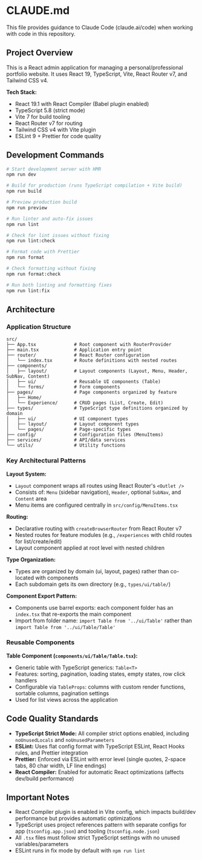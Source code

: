# CLAUDE.md

This file provides guidance to Claude Code (claude.ai/code) when working with code in this repository.

## Project Overview

This is a React admin application for managing a personal/professional portfolio website. It uses React 19, TypeScript, Vite, React Router v7, and Tailwind CSS v4.

**Tech Stack:**

- React 19.1 with React Compiler (Babel plugin enabled)
- TypeScript 5.8 (strict mode)
- Vite 7 for build tooling
- React Router v7 for routing
- Tailwind CSS v4 with Vite plugin
- ESLint 9 + Prettier for code quality

## Development Commands

```bash
# Start development server with HMR
npm run dev

# Build for production (runs TypeScript compilation + Vite build)
npm run build

# Preview production build
npm run preview

# Run linter and auto-fix issues
npm run lint

# Check for lint issues without fixing
npm run lint:check

# Format code with Prettier
npm run format

# Check formatting without fixing
npm run format:check

# Run both linting and formatting fixes
npm run lint:fix
```

## Architecture

### Application Structure

```
src/
├── App.tsx              # Root component with RouterProvider
├── main.tsx             # Application entry point
├── router/              # React Router configuration
│   └── index.tsx        # Route definitions with nested routes
├── components/
│   ├── layout/          # Layout components (Layout, Menu, Header, SubNav, Content)
│   ├── ui/              # Reusable UI components (Table)
│   └── forms/           # Form components
├── pages/               # Page components organized by feature
│   ├── Home/
│   └── Experience/      # CRUD pages (List, Create, Edit)
├── types/               # TypeScript type definitions organized by domain
│   ├── ui/              # UI component types
│   ├── layout/          # Layout component types
│   └── pages/           # Page-specific types
├── config/              # Configuration files (MenuItems)
├── services/            # API/data services
└── utils/               # Utility functions
```

### Key Architectural Patterns

**Layout System:**

- `Layout` component wraps all routes using React Router's `<Outlet />`
- Consists of: `Menu` (sidebar navigation), `Header`, optional `SubNav`, and `Content` area
- Menu items are configured centrally in `src/config/MenuItems.tsx`

**Routing:**

- Declarative routing with `createBrowserRouter` from React Router v7
- Nested routes for feature modules (e.g., `/experiences` with child routes for list/create/edit)
- Layout component applied at root level with nested children

**Type Organization:**

- Types are organized by domain (ui, layout, pages) rather than co-located with components
- Each subdomain gets its own directory (e.g., `types/ui/table/`)

**Component Export Pattern:**

- Components use barrel exports: each component folder has an `index.tsx` that re-exports the main component
- Import from folder name: `import Table from '../ui/Table'` rather than `import Table from '../ui/Table/Table'`

### Reusable Components

**Table Component (`components/ui/Table/Table.tsx`):**

- Generic table with TypeScript generics: `Table<T>`
- Features: sorting, pagination, loading states, empty states, row click handlers
- Configurable via `TableProps`: columns with custom render functions, sortable columns, pagination settings
- Used for list views across the application

## Code Quality Standards

- **TypeScript Strict Mode:** All compiler strict options enabled, including `noUnusedLocals` and `noUnusedParameters`
- **ESLint:** Uses flat config format with TypeScript ESLint, React Hooks rules, and Prettier integration
- **Prettier:** Enforced via ESLint with error level (single quotes, 2-space tabs, 80 char width, LF line endings)
- **React Compiler:** Enabled for automatic React optimizations (affects dev/build performance)

## Important Notes

- React Compiler plugin is enabled in Vite config, which impacts build/dev performance but provides automatic optimizations
- TypeScript uses project references pattern with separate configs for app (`tsconfig.app.json`) and tooling (`tsconfig.node.json`)
- All `.tsx` files must follow strict TypeScript settings with no unused variables/parameters
- ESLint runs in fix mode by default with `npm run lint`
